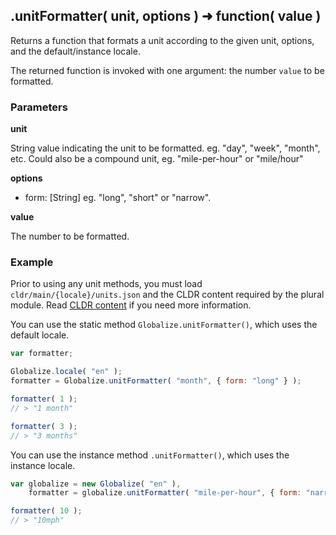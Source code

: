 ## .unitFormatter( unit, options ) ➜ function( value )

Returns a function that formats a unit according to the given unit, options, and the
default/instance locale.

The returned function is invoked with one argument: the number `value` to
be formatted.

### Parameters

**unit**

String value indicating the unit to be formatted. eg. "day", "week", "month", etc.
Could also be a compound unit, eg. "mile-per-hour" or "mile/hour"

**options**

- form: [String] eg. "long", "short" or "narrow".

**value**

The number to be formatted.

### Example

Prior to using any unit methods, you must load `cldr/main/{locale}/units.json` and the
CLDR content required by the plural module. Read [CLDR content][] if you need
more information.

[CLDR content]: ../../../README.md#2-cldr-content

You can use the static method `Globalize.unitFormatter()`, which uses the default
locale.

```javascript
var formatter;

Globalize.locale( "en" );
formatter = Globalize.unitFormatter( "month", { form: "long" } );

formatter( 1 );
// > "1 month"

formatter( 3 );
// > "3 months"
```

You can use the instance method `.unitFormatter()`, which uses the instance locale.

```javascript
var globalize = new Globalize( "en" ),
	formatter = globalize.unitFormatter( "mile-per-hour", { form: "narrow" } );

formatter( 10 );
// > "10mph"
```
